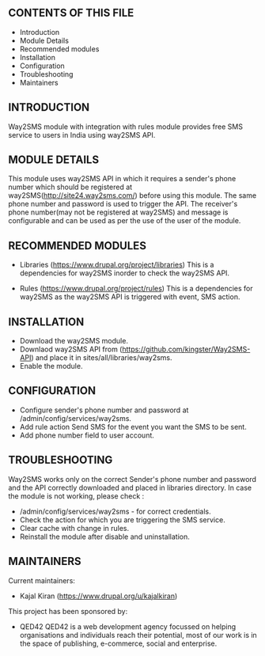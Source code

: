 CONTENTS OF THIS FILE
---------------------

 * Introduction
 * Module Details
 * Recommended modules
 * Installation
 * Configuration
 * Troubleshooting
 * Maintainers


INTRODUCTION
------------

Way2SMS module with integration with rules module provides free SMS
service to users in India using way2SMS API.

MODULE DETAILS
--------------

This module uses way2SMS API in which it requires a sender's phone
number which should be registered at way2SMS(http://site24.way2sms.com/)
before using this module. The same phone number and password is used
to trigger the API. The receiver's phone number(may not be registered at
way2SMS) and message is configurable and can be used as per the use of
the user of the module.

RECOMMENDED MODULES
-------------------

* Libraries (https://www.drupal.org/project/libraries)
  This is a dependencies for way2SMS inorder to check the way2SMS API.

* Rules (https://www.drupal.org/project/rules)
  This is a dependencies for way2SMS as the way2SMS API is triggered with
  event, SMS action.

INSTALLATION
-------------

* Download the way2SMS module.
* Downlaod way2SMS API from (https://github.com/kingster/Way2SMS-API)
  and place it in sites/all/libraries/way2sms.
* Enable the module.

CONFIGURATION
-------------
* Configure sender's phone number and password at /admin/config/services/way2sms.
* Add rule action Send SMS for the event you want the SMS to be sent.
* Add phone number field to user account.


TROUBLESHOOTING
---------------

Way2SMS works only on the correct Sender's phone number and password and
the API correctly downloaded and placed in libraries directory.
In case the module is not working, please check :
* /admin/config/services/way2sms - for correct credentials.
* Check the action for which you are triggering the SMS service.
* Clear cache with change in rules.
* Reinstall the module after disable and uninstallation.

MAINTAINERS
-----------

Current maintainers:

 * Kajal Kiran (https://www.drupal.org/u/kajalkiran)


This project has been sponsored by:
 * QED42
  QED42 is a web development agency focussed on helping organisations and
  individuals reach their potential, most of our work is in the space of
  publishing, e-commerce, social and enterprise.
